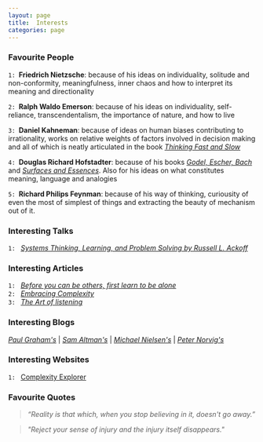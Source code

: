 ```yaml
---
layout: page
title:  Interests
categories: page
---
```


<!--more-->

### Favourite People

`1: `**Friedrich Nietzsche**: because of his ideas on individuality, solitude and non-conformity, meaningfulness, inner chaos and how to interpret its meaning and directionality

`2: `**Ralph Waldo Emerson**: because of his ideas on individuality, self-reliance, transcendentalism, the importance of nature, and how to live

`3: `**Daniel Kahneman**: because of ideas on human biases contributing to irrationality, works on relative weights of factors involved in decision making and all of which is neatly articulated in the book [_Thinking Fast and Slow_](https://en.wikipedia.org/wiki/Thinking,_Fast_and_Slow)

`4: `**Douglas Richard Hofstadter**: because of his books [_Godel, Escher, Bach_](https://en.wikipedia.org/wiki/G%C3%B6del,_Escher,_Bach) and [_Surfaces and Essences_](https://www.goodreads.com/book/show/7711871-surfaces-and-essences). Also for his ideas on what constitutes meaning, language and analogies

`5: `**Richard Philips Feynman**: because of his way of thinking, curiousity of even the most of simplest of things and extracting the beauty of mechanism out of it.

### Interesting Talks

`1: ` [_Systems Thinking, Learning, and Problem Solving by Russell L. Ackoff_](https://youtu.be/O9TE9HWFo6U)

### Interesting Articles

`1: ` [_Before you can be others, first learn to be alone_](https://aeon.co/ideas/before-you-can-be-with-others-first-learn-to-be-alone)  
`2: ` [_Embracing Complexity_](https://hbr.org/2011/09/embracing-complexity)  
`3: ` [_The Art of listening_](https://aeon.co/essays/the-psychologist-carl-rogers-and-the-art-of-active-listening)

### Interesting Blogs

[_Paul Graham's_](http://www.paulgraham.com/articles.html) | 
[_Sam Altman's_](https://blog.samaltman.com/) | 
[_Michael Nielsen's_](https://michaelnielsen.org/blog/) |
[_Peter Norvig's_](https://norvig.com/)

### Interesting Websites

`1: ` [Complexity Explorer](https://www.complexityexplorer.org/)


### Favourite Quotes

> _“Reality is that which, when you stop believing in it, doesn't go away.”_

> _"Reject your sense of injury and the injury itself disappears."_

